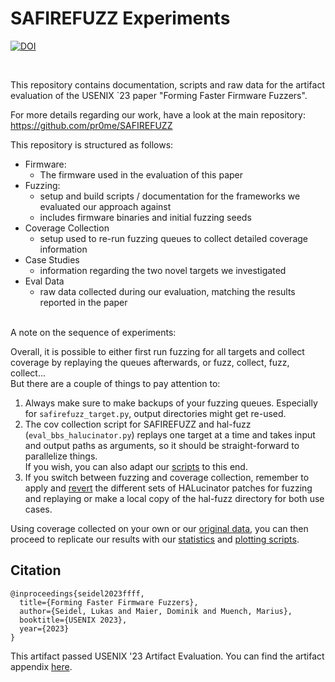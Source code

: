 # SAFIREFUZZ Experiments
[![DOI](https://zenodo.org/badge/653182569.svg)](https://zenodo.org/badge/latestdoi/653182569)

<br />

This repository contains documentation, scripts and raw data for the artifact evaluation of the USENIX `23 paper 
"Forming Faster Firmware Fuzzers".

For more details regarding our work, have a look at the main repository:  
https://github.com/pr0me/SAFIREFUZZ

This repository is structured as follows:
- Firmware: 
    - The firmware used in the evaluation of this paper
- Fuzzing: 
    - setup and build scripts / documentation for the frameworks we evaluated our approach against
    - includes firmware binaries and initial fuzzing seeds
- Coverage Collection
    - setup used to re-run fuzzing queues to collect detailed coverage information
- Case Studies
    -  information regarding the two novel targets we investigated
- Eval Data
    - raw data collected during our evaluation, matching the results reported in the paper

<br />
A note on the sequence of experiments:  

Overall, it is possible to either first run fuzzing for all targets and collect coverage by replaying the queues afterwards, or fuzz, collect, fuzz, collect...  
But there are a couple of things to pay attention to:
1. Always make sure to make backups of your fuzzing queues. 
Especially for `safirefuzz_target.py`, output directories might get re-used.
2. The cov collection script for SAFIREFUZZ and hal-fuzz (`eval_bbs_halucinator.py`) replays one target at a time and takes input and output paths as arguments, so it should be straight-forward to parallelize things.   
If you wish, you can also adapt our [scripts](02_coverage_collection/replay_scripts) to this end.
3. If you switch between fuzzing and coverage collection, remember to apply and [revert](https://github.com/pr0me/safirefuzz-experiments/blob/d85d406597842b7fdebe427e82f781e7d366046b/01_fuzzing/README.md?plain=1#L55) the different sets of HALucinator patches for fuzzing and replaying or make a local copy of the hal-fuzz directory for both use cases.

Using coverage collected on your own or our [original data](04_eval_data/coverage/bb_mann_whitney.ipynb), you can then proceed to replicate our results with our [statistics]() and [plotting scripts](04_eval_data/coverage/gen_fig3.ipynb).


## Citation
```
@inproceedings{seidel2023ffff,
  title={Forming Faster Firmware Fuzzers},
  author={Seidel, Lukas and Maier, Dominik and Muench, Marius},
  booktitle={USENIX 2023},
  year={2023}
}
```

This artifact passed USENIX '23 Artifact Evaluation.
You can find the artifact appendix [here](https://download.vusec.net/papers/safirefuzz_sec23.pdf).
